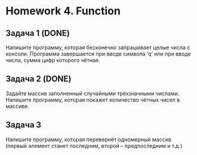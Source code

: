 # Homework 4. Function

## Задача 1 (DONE)
Напишите программу, которая бесконечно запрашивает целые числа с консоли. Программа завершается при вводе символа ‘q’ или при вводе числа, сумма цифр которого чётная.

## Задача 2 (DONE)
Задайте массив заполненный случайными трёхзначными числами. Напишите программу, которая покажет количество чётных чисел в массиве.

## Задача 3
Напишите программу, которая перевернёт одномерный массив (первый элемент станет последним, второй – предпоследним и т.д.)